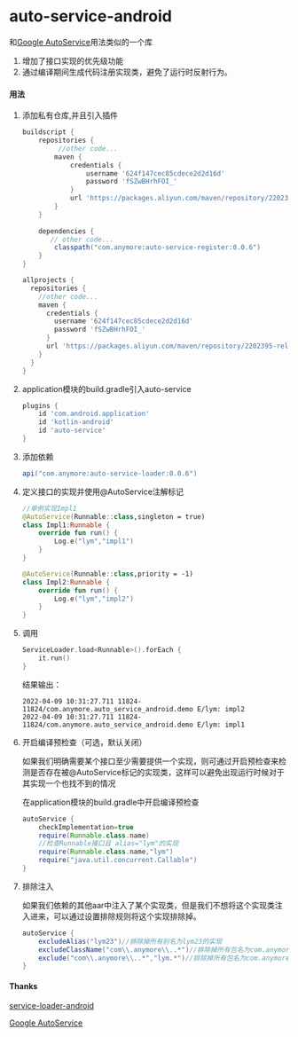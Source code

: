 # auto-service-android

和[Google AutoService](https://github.com/google/auto/tree/master/service)用法类似的一个库

1. 增加了接口实现的优先级功能
2. 通过编译期间生成代码注册实现类，避免了运行时反射行为。

#### 用法

1. 添加私有仓库,并且引入插件

   ```groovy
   buildscript {
       repositories {
         	//other code...
           maven {
               credentials {
                   username '624f147cec85cdece2d2d16d'
                   password 'fSZwBHrhFOI_'
               }
               url 'https://packages.aliyun.com/maven/repository/2202395-release-jr0puW/'
           }
       }
       
       dependencies {
          // other code...
           classpath("com.anymore:auto-service-register:0.0.6")
       }
   }
   
   allprojects {
     repositories {
       //other code...
       maven {
         credentials {
           username '624f147cec85cdece2d2d16d'
           password 'fSZwBHrhFOI_'
         }
         url 'https://packages.aliyun.com/maven/repository/2202395-release-jr0puW/'
       }
     }
   }
   ```

2. application模块的build.gradle引入auto-service

   ```groovy
   plugins {
       id 'com.android.application'
       id 'kotlin-android'
       id 'auto-service'
   }
   ```

3. 添加依赖

   ```groovy
   api("com.anymore:auto-service-loader:0.0.6")
   ```

4. 定义接口的实现并使用@AutoService注解标记

   ```kotlin
   //单例实现Impl1
   @AutoService(Runnable::class,singleton = true)
   class Impl1:Runnable {
       override fun run() {
           Log.e("lym","impl1")
       }
   }
   
   @AutoService(Runnable::class,priority = -1)
   class Impl2:Runnable {
       override fun run() {
           Log.e("lym","impl2")
       }
   }
   ```

5. 调用

   ```kotlin
   ServiceLoader.load<Runnable>().forEach {
       it.run()
   }
   ```

   结果输出：

   ```
   2022-04-09 10:31:27.711 11824-11824/com.anymore.auto_service_android.demo E/lym: impl2
   2022-04-09 10:31:27.711 11824-11824/com.anymore.auto_service_android.demo E/lym: impl1
   ```

6. 开启编译预检查（可选，默认关闭）

   如果我们明确需要某个接口至少需要提供一个实现，则可通过开启预检查来检测是否存在被@AutoService标记的实现类，这样可以避免出现运行时候对于其实现一个也找不到的情况

   在application模块的build.gradle中开启编译预检查

   ```groovy
   autoService {
       checkImplementation=true
       require(Runnable.class.name)
       //检查Runnable接口且 alias="lym"的实现
       require(Runnable.class.name,"lym")
       require("java.util.concurrent.Callable")
   }
   ```

7. 排除注入

   如果我们依赖的其他aar中注入了某个实现类，但是我们不想将这个实现类注入进来，可以通过设置排除规则将这个实现排除掉。

   ```groovy
   autoService {
       excludeAlias("lym23")//排除掉所有别名为lym23的实现
       excludeClassName("com\\.anymore\\..*")//排除掉所有包名为com.anymore的实现
       exclude("com\\.anymore\\..*","lym.*")//排除掉所有包名为com.anymore 且 别名以 lym开头的实现
   }
   ```

#### Thanks

[service-loader-android](https://github.com/johnsonlee/service-loader-android)

[Google AutoService](https://github.com/google/auto/tree/master/service)